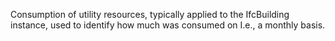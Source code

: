 ﻿Consumption of utility resources, typically applied to the IfcBuilding instance, used to identify how much was consumed on I.e., a monthly basis.
